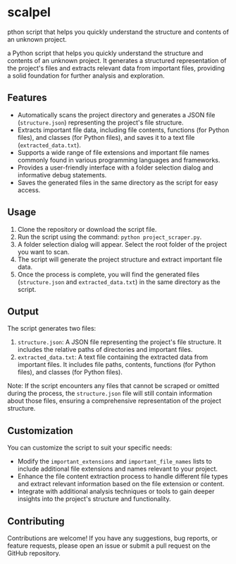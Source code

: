 # scalpel
pthon script that helps you quickly understand the structure and contents of an unknown project.


a Python script that helps you quickly understand the structure and contents of an unknown project. It generates a structured representation of the project's files and extracts relevant data from important files, providing a solid foundation for further analysis and exploration.

## Features

- Automatically scans the project directory and generates a JSON file (`structure.json`) representing the project's file structure.
- Extracts important file data, including file contents, functions (for Python files), and classes (for Python files), and saves it to a text file (`extracted_data.txt`).
- Supports a wide range of file extensions and important file names commonly found in various programming languages and frameworks.
- Provides a user-friendly interface with a folder selection dialog and informative debug statements.
- Saves the generated files in the same directory as the script for easy access.

## Usage

1. Clone the repository or download the script file.
2. Run the script using the command: `python project_scraper.py`.
3. A folder selection dialog will appear. Select the root folder of the project you want to scan.
4. The script will generate the project structure and extract important file data.
5. Once the process is complete, you will find the generated files (`structure.json` and `extracted_data.txt`) in the same directory as the script.

## Output

The script generates two files:

1. `structure.json`: A JSON file representing the project's file structure. It includes the relative paths of directories and important files.
2. `extracted_data.txt`: A text file containing the extracted data from important files. It includes file paths, contents, functions (for Python files), and classes (for Python files).

Note: If the script encounters any files that cannot be scraped or omitted during the process, the `structure.json` file will still contain information about those files, ensuring a comprehensive representation of the project structure.

## Customization

You can customize the script to suit your specific needs:

- Modify the `important_extensions` and `important_file_names` lists to include additional file extensions and names relevant to your project.
- Enhance the file content extraction process to handle different file types and extract relevant information based on the file extension or content.
- Integrate with additional analysis techniques or tools to gain deeper insights into the project's structure and functionality.

## Contributing

Contributions are welcome! If you have any suggestions, bug reports, or feature requests, please open an issue or submit a pull request on the GitHub repository.
